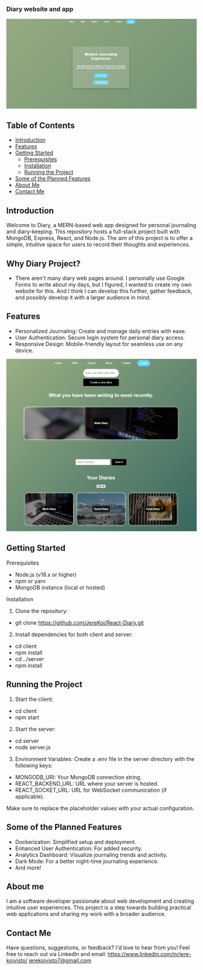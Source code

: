 ### Diary website and app

![Screenshot of Homepage](https://github.com/JereKoi/React-Diary/blob/main/images/homepage_screenshot.png)

## Table of Contents
- [Introduction](#introduction)
- [Features](#features)
- [Getting Started](#getting-started)
  - [Prerequisites](#prerequisites)
  - [Installation](#installation)
  - [Running the Project](#running-the-project)
- [Some of the Planned Features](#Some-of-the-Planned-Features)
- [About Me](#about-me)
- [Contact Me](#contact-me)


## Introduction

Welcome to Diary, a MERN-based web app designed for personal journaling and diary-keeping. This repository hosts a full-stack project built with MongoDB, Express, React, and Node.js. The aim of this project is to offer a simple, intuitive space for users to record their thoughts and experiences.

## Why Diary Project?

- There aren't many diary web pages around. I personally use Google Forms to write about my days, but I figured, I wanted to create my own website for this. And I think I can develop this further, gather feedback, and possibly develop it with a larger audience in mind.

## Features

- Personalized Journaling: Create and manage daily entries with ease.
- User Authentication: Secure login system for personal diary access.
- Responsive Design: Mobile-friendly layout for seamless use on any device.

![Screenshot of Diariespage](https://github.com/JereKoi/React-Diary/blob/main/images/diaries_screenshot.png)

## Getting Started

Prerequisites

- Node.js (v18.x or higher)
- npm or yarn
- MongoDB instance (local or hosted)

Installation

1. Clone the repository:

- git clone https://github.com/JereKoi/React-Diary.git

2. Install dependencies for both client and server:

- cd client
- npm install
- cd ../server
- npm install

## Running the Project

1. Start the client:

- cd client
- npm start

2. Start the server:

- cd server
- node server.js

3. Environment Variables: Create a .env file in the server directory with the following keys:

- MONGODB_URI: Your MongoDB connection string.
- REACT_BACKEND_URL: URL where your server is hosted.
- REACT_SOCKET_URL: URL for WebSocket communication (if applicable).

Make sure to replace the placeholder values with your actual configuration.

## Some of the Planned Features

- Dockerization: Simplified setup and deployment.
- Enhanced User Authentication: For added security.
- Analytics Dashboard: Visualize journaling trends and activity.
- Dark Mode: For a better night-time journaling experience.
- And more!

## About me

I am a software developer passionate about web development and creating intuitive user experiences. This project is a step towards building practical web applications and sharing my work with a broader audience.

## Contact Me

Have questions, suggestions, or feedback? I'd love to hear from you! Feel free to reach out via LinkedIn and email:
https://www.linkedin.com/in/jere-koivisto/
jerekoivisto7@gmail.com
